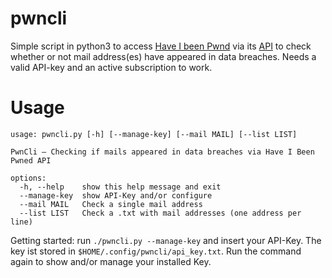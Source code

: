 # pwncli
Simple script in python3 to access [Have I been Pwnd](https://haveibeenpwned.com) via its [API](https://haveibeenpwned.com/api/v3) to check whether or not mail address(es) have appeared in data breaches. Needs a valid API-key and an active subscription to work.

# Usage

    usage: pwncli.py [-h] [--manage-key] [--mail MAIL] [--list LIST]
    
    PwnCli – Checking if mails appeared in data breaches via Have I Been Pwned API
    
    options:
      -h, --help    show this help message and exit
      --manage-key  show API-Key and/or configure
      --mail MAIL   Check a single mail address
      --list LIST   Check a .txt with mail addresses (one address per line)

Getting started: run `./pwncli.py --manage-key` and insert your API-Key. The key ist stored in `$HOME/.config/pwncli/api_key.txt`. Run the command again to show and/or manage your installed Key.